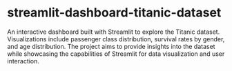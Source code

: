 # streamlit-dashboard-titanic-dataset
An interactive dashboard built with Streamlit to explore the Titanic dataset. Visualizations include passenger class distribution, survival rates by gender, and age distribution. The project aims to provide insights into the dataset while showcasing the capabilities of Streamlit for data visualization and user interaction.
